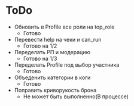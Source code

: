 # ToDo

* Обновить в Profile все роли на top_role
  * Готово
* Перевести help на чеки и can_run
  * Готово на 1/2
* Переделать РП и модерацию
  * Готово на 1/3
* Переделать Profile под выбор участника
  * Готово
* Объеденить категории в коги
  * Готово
* Поправить криворукость брона
  * Не может быть выполненно(В процессе)
